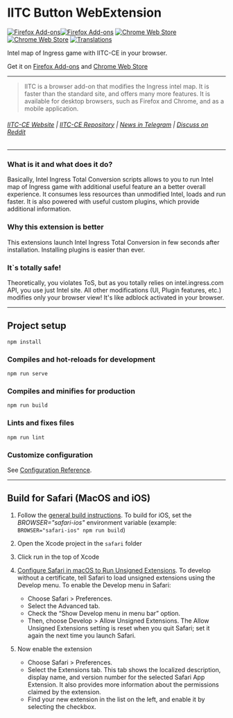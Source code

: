 IITC Button WebExtension
========================

[![Firefox Add-ons](https://img.shields.io/amo/v/iitc-button.svg?style=flat-square)](https://addons.mozilla.org/firefox/addon/iitc-button)[![Firefox Add-ons](https://img.shields.io/amo/users/iitc-button.svg?style=flat-square)](https://addons.mozilla.org/firefox/addon/iitc-button)
[![Chrome Web Store](https://img.shields.io/chrome-web-store/v/febaefghpimpenpigafpolgljcfkeakn.svg?style=flat-square)](https://chrome.google.com/webstore/detail/violentmonkey/febaefghpimpenpigafpolgljcfkeakn)[![Chrome Web Store](https://img.shields.io/chrome-web-store/users/febaefghpimpenpigafpolgljcfkeakn.svg?style=flat-square)](https://chrome.google.com/webstore/detail/violentmonkey/febaefghpimpenpigafpolgljcfkeakn)
[![Translations](https://weblate.iitc.app/widgets/iitc-ce/-/iitc-button/svg-badge.svg)](https://weblate.iitc.app/projects/iitc-ce/iitc-button/)

Intel map of Ingress game with IITC-CE in your browser.

Get it on [Firefox Add-ons](https://addons.mozilla.org/firefox/addon/iitc-button) and [Chrome Web Store](https://chrome.google.com/webstore/detail/iitc-button/febaefghpimpenpigafpolgljcfkeakn)

---

> IITC is a browser add-on that modifies the Ingress intel map. It is faster than the standard site, and offers many more features. It is available for desktop browsers, such as Firefox and Chrome, and as a mobile application.

###### [IITC-CE Website](https://iitc.app/) | [IITC-CE Repository](https://github.com/IITC-CE/ingress-intel-total-conversion) | [News in Telegram](https://teleg.run/iitc_news) | [Discuss on Reddit](https://www.reddit.com/r/IITC/)

---

### What is it and what does it do?

Basically, Intel Ingress Total Conversion scripts allows to you to run Intel map of Ingress game with additional useful feature an a better overall experience. It consumes less resources than unmodified Intel, loads and run faster. It is also powered with useful custom plugins, which provide additional information.

### Why this extension is better

This extensions launch Intel Ingress Total Conversion in few seconds after installation. Installing plugins is easier than ever.

### It`s totally safe!

Theoretically, you violates ToS, but as you totally relies on intel.ingress.com API, you use just Intel site. All other modifications (UI, Plugin features, etc.) modifies only your browser view! It's like adblock activated in your browser.

---

## Project setup
```
npm install
```

### Compiles and hot-reloads for development
```
npm run serve
```

### Compiles and minifies for production
```
npm run build
```

### Lints and fixes files
```
npm run lint
```

### Customize configuration
See [Configuration Reference](https://cli.vuejs.org/config/).

---

## Build for Safari (MacOS and iOS)

1. Follow the [general build instructions](#project-setup).
To build for iOS, set the _BROWSER="safari-ios"_ environment variable (example: `BROWSER="safari-ios" npm run build`)

2. Open the Xcode project in the `safari` folder

3. Click run in the top of Xcode

4. [Configure Safari in macOS to Run Unsigned Extensions](https://developer.apple.com/documentation/safariservices/safari_web_extensions/running_your_safari_web_extension#see-also).
To develop without a certificate, tell Safari to load unsigned extensions using the Develop menu. To enable the Develop menu in Safari:
   * Choose Safari > Preferences.
   * Select the Advanced tab.
   * Check the “Show Develop menu in menu bar” option.
   * Then, choose Develop > Allow Unsigned Extensions. The Allow Unsigned Extensions setting is reset when you quit Safari; set it again the next time you launch Safari.

5. Now enable the extension
   * Choose Safari > Preferences.
   * Select the Extensions tab. This tab shows the localized description, display name, and version number for the selected Safari App Extension. It also provides more information about the permissions claimed by the extension.
   * Find your new extension in the list on the left, and enable it by selecting the checkbox.


